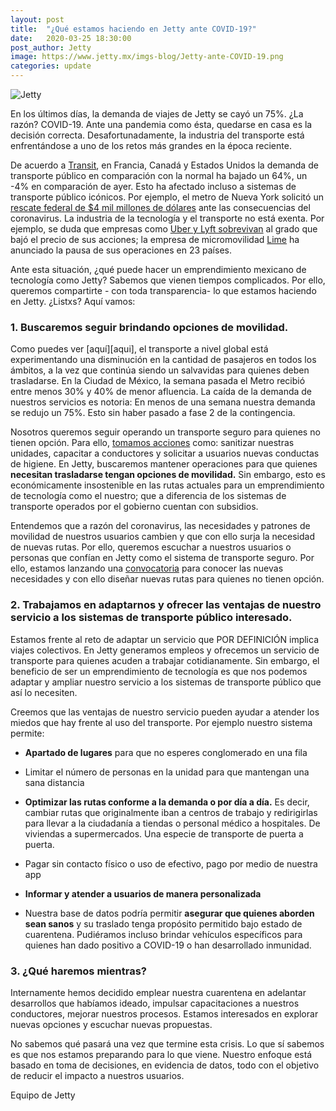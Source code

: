 ```yaml
---
layout: post
title:  "¿Qué estamos haciendo en Jetty ante COVID-19?"
date:   2020-03-25 18:30:00
post_author: Jetty
image: https://www.jetty.mx/imgs-blog/Jetty-ante-COVID-19.png
categories: update
---
```

![Jetty]({{site.baseurl}}/imgs-blog/Jetty-ante-COVID-19.png)


En los últimos días, la demanda de viajes de Jetty se cayó un 75%. ¿La razón? COVID-19.
Ante una pandemia como ésta, quedarse en casa es la decisión correcta. Desafortunadamente, la industria del transporte está enfrentándose a uno de los retos más grandes en la época reciente.

De acuerdo a [Transit][transit], en Francia, Canadá y Estados Unidos la demanda de transporte público en comparación con la normal ha bajado un 64%, un -4% en comparación de ayer. Esto ha afectado incluso a sistemas de transporte público icónicos. Por ejemplo, el metro de Nueva York solicitó un [rescate federal de $4 mil millones de dólares][metroNY] ante las consecuencias del coronavirus. La industria de la tecnología y el transporte no está exenta. Por ejemplo, se duda que empresas como [Uber y Lyft sobrevivan][uber] al grado que bajó el precio de sus acciones; la empresa de micromovilidad [Lime][lime] ha anunciado la pausa de sus operaciones en 23 países.

Ante esta situación, ¿qué puede hacer un emprendimiento mexicano de tecnología como Jetty? Sabemos que vienen tiempos complicados. Por ello, queremos compartirte - con toda transparencia- lo que estamos haciendo en Jetty. ¿Listxs? Aquí vamos:

<h3> 1. Buscaremos seguir brindando opciones de movilidad.</h3>
Como puedes ver [aquí][aqui], el transporte a nivel global está experimentando una disminución en la cantidad de pasajeros en todos los ámbitos, a la vez que continúa siendo un salvavidas para quienes deben trasladarse. En la Ciudad de México, la semana pasada el Metro recibió entre menos 30% y 40% de menor afluencia. La caída de la demanda de nuestros servicios es notoria: En menos de una semana nuestra demanda se redujo un 75%. Esto sin haber pasado a fase 2 de la contingencia.

Nosotros queremos seguir operando un transporte seguro para quienes no tienen opción. Para ello, [tomamos acciones][acciones] como: sanitizar nuestras unidades, capacitar a conductores y solicitar a usuarios nuevas conductas de higiene. En Jetty, buscaremos mantener operaciones para que quienes <b>necesitan trasladarse tengan opciones de movilidad.</b> Sin embargo, esto es económicamente insostenible en las rutas actuales para un emprendimiento de tecnología como el nuestro; que a diferencia de los sistemas de transporte operados por el gobierno cuentan con subsidios.

Entendemos que a razón del coronavirus, las necesidades y patrones de movilidad de nuestros usuarios cambien y que con ello surja la necesidad de nuevas rutas. Por ello, queremos escuchar a nuestros usuarios o personas que confían en Jetty como el sistema de transporte seguro. Por ello, estamos lanzando una [convocatoria][form] para conocer las nuevas necesidades y con ello diseñar nuevas rutas para quienes no tienen opción.

<h3>2. Trabajamos en adaptarnos y ofrecer las ventajas de nuestro servicio a los sistemas de transporte público interesado.</h3>

Estamos frente al reto de adaptar un servicio que POR DEFINICIÓN implica viajes colectivos. En Jetty generamos empleos y ofrecemos un servicio de transporte para quienes acuden a trabajar cotidianamente. Sin embargo, el beneficio de ser un emprendimiento de tecnología es que nos podemos adaptar y ampliar nuestro servicio a los sistemas de transporte público que así lo necesiten.

Creemos que las ventajas de nuestro servicio pueden ayudar a atender los miedos que hay frente al uso del transporte. Por ejemplo nuestro sistema permite:
<ul>
  <li><p>
    <b>Apartado de lugares</b> para que no esperes conglomerado en una fila
  </p></li>
  <li><p>
    Limitar el número de personas en la unidad para que mantengan una sana distancia
  </p></li>
  <li><p>
    <b>Optimizar las rutas conforme a la demanda o por día a día.</b> Es decir, cambiar rutas que originalmente iban a centros de trabajo y redirigirlas para llevar a la ciudadanía a tiendas o personal médico a hospitales. De viviendas a supermercados. Una especie de transporte de puerta a puerta.
  </p></li>
  <li><p>
    Pagar sin contacto físico o uso de efectivo, pago por medio de nuestra app
  </p></li>
  <li><p>
    <b>Informar y atender a usuarios de manera personalizada</b>
  </p></li>
  <li><p>
    Nuestra base de datos podría permitir <b>asegurar que quienes aborden sean sanos</b> y su traslado tenga propósito permitido bajo estado de cuarentena. Pudiéramos incluso brindar vehículos específicos para quienes han dado positivo a COVID-19 o han desarrollado inmunidad.
  </p></li>
</ul>

<h3>3. ¿Qué haremos mientras?</h3>

Internamente hemos decidido emplear nuestra cuarentena en adelantar desarrollos que habíamos ideado, impulsar capacitaciones a nuestros conductores, mejorar nuestros procesos. Estamos interesados en explorar nuevas opciones y escuchar nuevas propuestas.

No sabemos qué pasará una vez que termine esta crisis. Lo que sí sabemos es que nos estamos preparando para lo que viene. Nuestro enfoque está basado en toma de decisiones, en evidencia  de datos, todo con el objetivo de reducir el impacto a nuestros usuarios.

Equipo de Jetty

[transit]: https://transitapp.com/coronavirus
[metroNY]: https://www.nytimes.com/2020/03/17/nyregion/coronavirus-nyc-subway-federal-aid-.html
[uber]: http://bit.ly/3basHn4
[lime]: https://www.li.me/second-street/healthy-people-healthy-cities
[aqui]: https://transitapp.com/coronavirus#monitor
[acciones]: https://www.jetty.mx/update/2020/03/17/medidas-ante-COVID-19.html
[form]: https://forms.gle/88VsvqmvdAueAYHN7